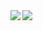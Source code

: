 <img align="left" src="https://github-readme-stats.vercel.app/api?username=diogoscf&layout=compact&count_private=true&show_icons=true&hide_border=true"/>
<img align="left" src="https://github-readme-stats.vercel.app/api/top-langs/?username=diogoscf&layout=compact&hide_border=true&card_width=250"/>
